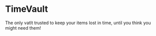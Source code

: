 # TimeVault
The only vatlt trusted to keep your items lost in time, until you think you might need them!
